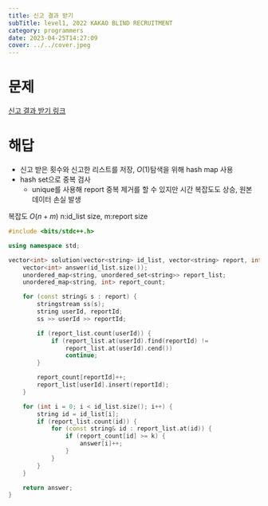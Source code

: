 ```yaml
---
title: 신고 결과 받기
subTitle: level1, 2022 KAKAO BLIND RECRUITMENT
category: programmers
date: 2023-04-25T14:27:09
cover: ../../cover.jpeg
---
```


# 문제

[신고 결과 받기 링크](https://school.programmers.co.kr/learn/courses/30/lessons/92334)

# 해답

- 신고 받은 횟수와 신고한 리스트를 저장, $O(1)$탐색을 위해 hash map 사용
- hash set으로 중복 검사
  - unique를 사용해 report 중복 제거를 할 수 있지만 시간 복잡도도 상승, 원본 데이터 손실 발생

복잡도 $O(n+m)$ n:id_list size, m:report size

```cpp
#include <bits/stdc++.h>

using namespace std;

vector<int> solution(vector<string> id_list, vector<string> report, int k) {
    vector<int> answer(id_list.size());
    unordered_map<string, unordered_set<string>> report_list;
    unordered_map<string, int> report_count;

    for (const string& s : report) {
        stringstream ss(s);
        string userId, reportId;
        ss >> userId >> reportId;

        if (report_list.count(userId)) {
            if (report_list.at(userId).find(reportId) !=
                report_list.at(userId).cend())
                continue;
        }

        report_count[reportId]++;
        report_list[userId].insert(reportId);
    }

    for (int i = 0; i < id_list.size(); i++) {
        string id = id_list[i];
        if (report_list.count(id)) {
            for (const string& id : report_list.at(id)) {
                if (report_count[id] >= k) {
                    answer[i]++;
                }
            }
        }
    }

    return answer;
}
```
